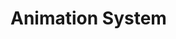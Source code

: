 # Animation System
<!--
TODO:
- [ ] Visual Rate event : Animation system
  - [ ] Write an example where the ball changes color based on velocity
        Anything pre-visual

ReferenceSpaceTransformSystem
- update webxr ref space with new avatar physics pose

AnimationSystem
- run animation graph and mixer

AvatarAnimationSystem
- root motion
- animation blending

IKSystem
- solve IK
- VRM copy

MotionCaptureSystem
- Sets local avatar rig from MotionCaptureRigComponent data
- Runs solvers writing to MotionCaptureRigComponent

Transform System
-->
